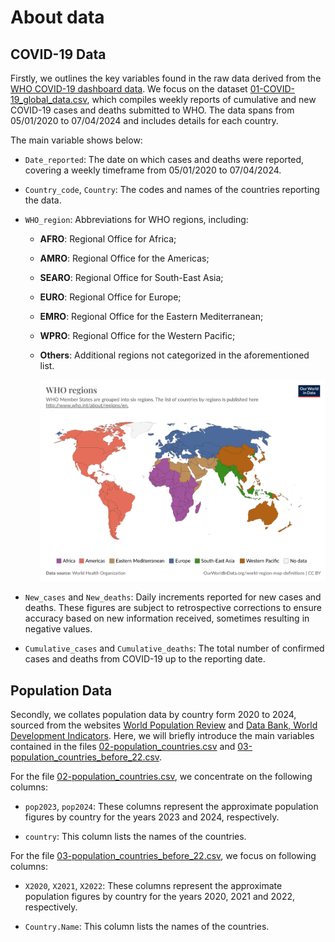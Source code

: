 # About data

## COVID-19 Data

Firstly, we outlines the key variables found in the raw data derived from the [WHO COVID-19 dashboard data](https://data.who.int/dashboards/covid19/data?n=c). We focus on the dataset [01-COVID-19_global_data.csv](01-COVID-19_global_data.csv), which compiles weekly reports of cumulative and new COVID-19 cases and deaths submitted to WHO. The data spans from 05/01/2020 to 07/04/2024 and includes details for each country.

The main variable shows below:

-   `Date_reported`: The date on which cases and deaths were reported, covering a weekly timeframe from 05/01/2020 to 07/04/2024.

-   `Country_code`, `Country`: The codes and names of the countries reporting the data.

-   `WHO_region`: Abbreviations for WHO regions, including:

    -   **AFRO**: Regional Office for Africa;

    -   **AMRO**: Regional Office for the Americas;

    -   **SEARO**: Regional Office for South-East Asia;

    -   **EURO**: Regional Office for Europe;

    -   **EMRO**: Regional Office for the Eastern Mediterranean;

    -   **WPRO**: Regional Office for the Western Pacific;

    -   **Others**: Additional regions not categorized in the aforementioned list.

        ![](who_regions.png)

-   `New_cases` and `New_deaths`: Daily increments reported for new cases and deaths. These figures are subject to retrospective corrections to ensure accuracy based on new information received, sometimes resulting in negative values.

-   `Cumulative_cases` and `Cumulative_deaths`: The total number of confirmed cases and deaths from COVID-19 up to the reporting date.

## Population Data

Secondly, we collates population data by country form 2020 to 2024, sourced from the websites [World Population Review](https://worldpopulationreview.com/) and [Data Bank, World Development Indicators](https://databank.worldbank.org/reports.aspx?source=2&series=SP.POP.TOTL&country=#advancedDownloadOptions). Here, we will briefly introduce the main variables contained in the files [02-population_countries.csv](02-population_countries.csv) and [03-population_countries_before_22.csv](03-population_countries_before_22.csv).

For the file [02-population_countries.csv](02-population_countries.csv), we concentrate on the following columns:

-   `pop2023`, `pop2024`: These columns represent the approximate population figures by country for the years 2023 and 2024, respectively.

-   `country`: This column lists the names of the countries.

For the file [03-population_countries_before_22.csv](03-population_countries_before_22.csv), we focus on following columns:

-   `X2020`, `X2021`, `X2022`: These columns represent the approximate population figures by country for the years 2020, 2021 and 2022, respectively.

-   `Country.Name`: This column lists the names of the countries.

